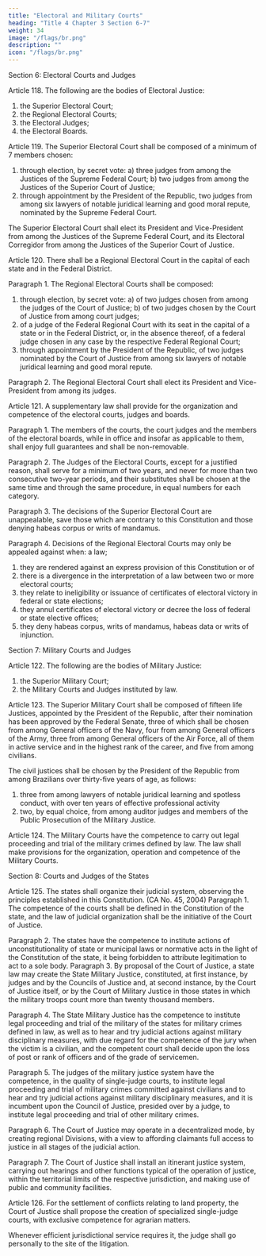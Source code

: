 ```yaml
---
title: "Electoral and Military Courts"
heading: "Title 4 Chapter 3 Section 6-7"
weight: 34
image: "/flags/br.png"
description: ""
icon: "/flags/br.png"
---
```



Section 6: Electoral Courts and Judges

Article 118. The following are the bodies of Electoral Justice:
1. the Superior Electoral Court;
2.  the Regional Electoral Courts;
3.   the Electoral Judges;
4. the Electoral Boards.

Article 119.  The Superior Electoral Court shall be composed of a minimum of 7 members chosen:

1. through election, by secret vote:
a) three judges from among the Justices of the Supreme Federal Court;
b) two judges from among the Justices of the Superior Court of Justice;
2.  through appointment by the President of the Republic, two judges from among six lawyers of notable juridical learning and good moral repute, nominated by the Supreme Federal Court.

The Superior Electoral Court shall elect its President and Vice-President from among the Justices of the Supreme Federal Court, and its Electoral Corregidor from among the Justices of the Superior Court of Justice. 

Article 120.  There shall be a Regional Electoral Court in the capital of each state and in the Federal District.

Paragraph 1. The Regional Electoral Courts shall be composed:
1. through election, by secret vote:
a) of two judges chosen from among the judges of the Court of Justice;
b) of two judges chosen by the Court of Justice from among court judges;
2.  of a judge of the Federal Regional Court with its seat in the capital of a
state or in the Federal District, or, in the absence thereof, of a federal judge chosen
in any case by the respective Federal Regional Court;
3.   through appointment by the President of the Republic, of two judges
nominated by the Court of Justice from among six lawyers of notable juridical learning
and good moral repute.

Paragraph 2. The Regional Electoral Court shall elect its President and Vice-President from among its judges.

Article 121. A supplementary law shall provide for the organization and competence of the electoral courts, judges and boards.

Paragraph 1. The members of the courts, the court judges and the members of the electoral boards, while in office and insofar as applicable to them, shall enjoy full guarantees and shall be non-removable.

Paragraph 2. The Judges of the Electoral Courts, except for a justified reason, shall serve for a minimum of two years, and never for more than two consecutive two-year periods, and their substitutes shall be chosen at the same time and through the same procedure, in equal numbers for each category.

Paragraph 3. The decisions of the Superior Electoral Court are unappealable, save those which are contrary to this Constitution and those denying habeas corpus or writs of mandamus.

Paragraph 4. Decisions of the Regional Electoral Courts may only be appealed against when:
a law;
1. they are rendered against an express provision of this Constitution or of
2.  there is a divergence in the interpretation of a law between two or more
electoral courts;
3.   they relate to ineligibility or issuance of certificates of electoral victory
in federal or state elections;
4. they annul certificates of electoral victory or decree the loss of federal
or state elective offices;
5. they deny habeas corpus, writs of mandamus, habeas data or writs of
injunction.


Section 7: Military Courts and Judges

Article 122. The following are the bodies of Military Justice:
1. the Superior Military Court;
2.  the Military Courts and Judges instituted by law.

Article 123. The Superior Military Court shall be composed of fifteen life Justices, appointed by the President of the Republic, after their nomination has been approved by the Federal Senate, three of which shall be chosen from among General officers of the Navy, four from among General officers of the Army, three from among General officers of the Air Force, all of them in active service and in the highest rank of the career, and five from among civilians.

The civil justices shall be chosen by the President of the Republic from among Brazilians over thirty-five years of age, as follows:

1. three from among lawyers of notable juridical learning and spotless conduct, with over ten years of effective professional activity
2.  two, by equal choice, from among auditor judges and members of the Public Prosecution of the Military Justice. 

Article 124.  The Military Courts have the competence to carry out legal proceeding and trial of the military crimes defined by law. The law shall make provisions for the organization, operation
and competence of the Military Courts.

Section 8: Courts and Judges of the States

Article 125. The states shall organize their judicial system, observing the principles
established in this Constitution. (CA No. 45, 2004)
Paragraph 1. The competence of the courts shall be defined in the Constitution
of the state, and the law of judicial organization shall be the initiative of the Court
of Justice.

Paragraph 2. The states have the competence to institute actions of unconstitutionality
of state or municipal laws or normative acts in the light of the Constitution of the state,
it being forbidden to attribute legitimation to act to a sole body.
Paragraph 3. By proposal of the Court of Justice, a state law may create the
State Military Justice, constituted, at first instance, by judges and by the Councils
of Justice and, at second instance, by the Court of Justice itself, or by the Court of
Military Justice in those states in which the military troops count more than twenty
thousand members.

Paragraph 4. The State Military Justice has the competence to institute legal proceeding and trial of the military of the states for military crimes defined in law, as well as to hear and try judicial actions against military disciplinary measures, with due regard for the competence of the jury when the victim is a civilian, and the competent court shall decide upon the loss of post or rank of officers and of the grade of servicemen.

Paragraph 5. The judges of the military justice system have the competence, in the quality of single-judge courts, to institute legal proceeding and trial of military crimes committed against civilians and to hear and try judicial actions against military disciplinary measures, and it is incumbent upon the Council of Justice, presided over by a judge, to institute legal proceeding and trial of other military crimes.

Paragraph 6. The Court of Justice may operate in a decentralized mode, by creating regional Divisions, with a view to affording claimants full access to justice in all stages of the judicial action.

Paragraph 7. The Court of Justice shall install an itinerant justice system, carrying out hearings and other functions typical of the operation of justice, within the territorial limits of the respective jurisdiction, and making use of public and community facilities.

Article 126. For the settlement of conflicts relating to land property, the Court of Justice shall propose the creation of specialized single-judge courts, with exclusive competence for agrarian matters.

Whenever efficient jurisdictional service requires it, the judge shall go personally to the site of the litigation.
